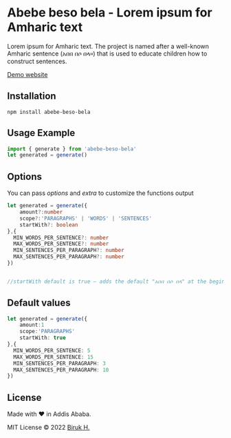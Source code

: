 # Abebe beso bela - Lorem ipsum for Amharic text

Lorem ipsum for Amharic text. The project is named after a well-known Amharic sentence (አበበ በሶ በላ።) that is used to educate children how to construct sentences.

[Demo website](http://abebe-beso-bela.vercel.app/)

## Installation

```npm
npm install abebe-beso-bela
```

## Usage Example

```ts
import { generate } from 'abebe-beso-bela'
let generated = generate()
```

## Options

You can pass _options_ and _extra_ to customize the functions output

```ts
let generated = generate({
    amount?:number
    scope?:'PARAGRAPHS' | 'WORDS' | 'SENTENCES'
    startWith?: boolean
},{
  MIN_WORDS_PER_SENTENCE?: number
  MAX_WORDS_PER_SENTENCE?: number
  MIN_SENTENCES_PER_PARAGRAPH?: number
  MAX_SENTENCES_PER_PARAGRAPH?: number
})


//startWith default is true — adds the default "አበበ በሶ በላ" at the beginning of the generated output
```

## Default values

```ts
let generated = generate({
    amount:1
    scope:'PARAGRAPHS'
    startWith: true
},{
  MIN_WORDS_PER_SENTENCE: 5
  MAX_WORDS_PER_SENTENCE: 15
  MIN_SENTENCES_PER_PARAGRAPH: 3
  MAX_SENTENCES_PER_PARAGRAPH: 10
})
```

## License

Made with &hearts; in Addis Ababa.

MIT License &copy; 2022 [Biruk H.](https://biruk.kelaltech.com/)
